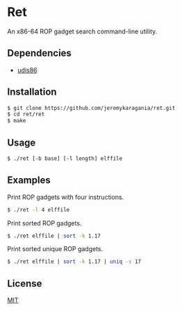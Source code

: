 # Ret
An x86-64 ROP gadget search command-line utility.

## Dependencies
- [udis86](https://github.com/vmt/udis86)

## Installation
```bash
$ git clone https://github.com/jeremykaragania/ret.git
$ cd ret/ret
$ make
```

## Usage
```bash
$ ./ret [-b base] [-l length] elffile
```

## Examples
Print ROP gadgets with four instructions.
```bash
$ ./ret -l 4 elffile
 ```
Print sorted ROP gadgets.
```bash
$ ./ret elffile | sort -k 1.17
 ```
Print sorted unique ROP gadgets.
```bash
$ ./ret elffile | sort -k 1.17 | uniq -s 17
```

## License
[MIT](LICENSE)
